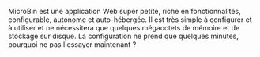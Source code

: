 MicroBin est une application Web super petite, riche en fonctionnalités, configurable, autonome et auto-hébergée. Il est très simple à configurer et à utiliser et ne nécessitera que quelques mégaoctets de mémoire et de stockage sur disque. La configuration ne prend que quelques minutes, pourquoi ne pas l'essayer maintenant ?